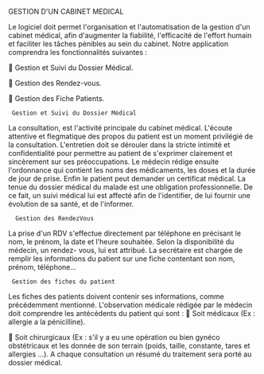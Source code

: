    GESTION D'UN CABINET MEDICAL

Le logiciel doit permet l'organisation et l'automatisation de la gestion d'un cabinet
médical, afin d'augmenter la fiabilité, l'efficacité de l'effort humain et faciliter les
tâches pénibles au sein du cabinet. Notre application comprendra les fonctionnalités
suivantes :

 Gestion et Suivi du Dossier Médical.

 Gestion des Rendez-vous.

 Gestion des Fiche Patients.

     Gestion et Suivi du Dossier Médical
La consultation, est l'activité principale du cabinet médical. L'écoute attentive et
flegmatique des propos du patient est un moment privilégié de la consultation.
L'entretien doit se dérouler dans la stricte intimité et confidentialité pour permettre
au patient de s'exprimer clairement et sincèrement sur ses préoccupations. Le
médecin rédige ensuite l'ordonnance qui contient les noms des médicaments, les
doses et la durée de jour de prise. Enfin le patient peut demander un certificat
médical. La tenue du dossier médical du malade est une obligation professionnelle.
De ce fait, un suivi médical lui est affecté afin de l'identifier, de lui fournir une
évolution de sa santé, et de l'informer.

      Gestion des RendezVous
La prise d'un RDV s'effectue directement par téléphone en précisant le nom, le prénom, la date et l'heure souhaitée. Selon la disponibilité du médecin, un rendez-
vous, lui est attribué. La secrétaire est chargée de remplir les informations du patient sur une fiche contentant son nom, prénom, téléphone...

     Gestion des fiches du patient
Les fiches des patients doivent contenir ses informations, comme précédemment
mentionné. L'observation médicale rédigée par le médecin doit comprendre les
antécédents du patient qui sont :
 Soit médicaux (Ex : allergie a la pénicilline).

 Soit chirurgicaux (Ex : s'il y a eu une opération ou bien gynéco obstétricaux et
les donnée de son terrain (poids, taille, constante, tares et allergies ...).
A chaque consultation un résumé du traitement sera porté au dossier médical.
